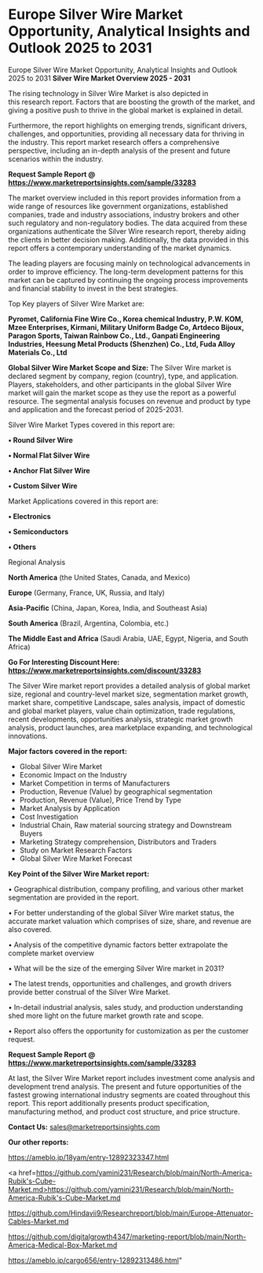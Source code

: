 # Europe Silver Wire Market Opportunity, Analytical Insights and Outlook 2025 to 2031
Europe Silver Wire Market Opportunity, Analytical Insights and Outlook 2025 to 2031
<Strong> Silver Wire Market Overview 2025 - 2031</strong>

The rising technology in Silver Wire Market is also depicted in this research report. Factors that are boosting the growth of the market, and giving a positive push to thrive in the global market is explained in detail.

Furthermore, the report highlights on emerging trends, significant drivers, challenges, and opportunities, providing all necessary data for thriving in the industry. This report market research offers a comprehensive perspective, including an in-depth analysis of the present and future scenarios within the industry.

<strong>Request Sample Report @ <a href=https://www.marketreportsinsights.com/sample/33283>https://www.marketreportsinsights.com/sample/33283</a></strong>

The market overview included in this report provides information from a wide range of resources like government organizations, established companies, trade and industry associations, industry brokers and other such regulatory and non-regulatory bodies. The data acquired from these organizations authenticate the Silver Wire research report, thereby aiding the clients in better decision making. Additionally, the data provided in this report offers a contemporary understanding of the market dynamics.

The leading players are focusing mainly on technological advancements in order to improve efficiency. The long-term development patterns for this market can be captured by continuing the ongoing process improvements and financial stability to invest in the best strategies.

Top Key players of Silver Wire Market are:

<strong>Pyromet, California Fine Wire Co., Korea chemical Industry, P.W. KOM, Mzee Enterprises, Kirmani, Military Uniform Badge Co, Artdeco Bijoux, Paragon Sports, Taiwan Rainbow Co., Ltd., Ganpati Engineering Industries, Heesung Metal Products (Shenzhen) Co., Ltd, Fuda Alloy Materials Co., Ltd</strong>

<strong><b>Global Silver Wire Market Scope and Size:</b></strong>
The Silver Wire market is declared segment by company, region (country), type, and application. Players, stakeholders, and other participants in the global Silver Wire market will gain the market scope as they use the report as a powerful resource. The segmental analysis focuses on revenue and product by type and application and the forecast period of 2025-2031.

Silver Wire Market Types covered in this report are:

<strong>•  Round Silver Wire

•  Normal Flat Silver Wire

•  Anchor Flat Silver Wire

•  Custom Silver Wire</strong>

Market Applications covered in this report are:

<strong>•  Electronics

•  Semiconductors

•  Others</strong> 

Regional Analysis

<strong>North America</strong> (the United States, Canada, and Mexico)

<strong>Europe</strong> (Germany, France, UK, Russia, and Italy)

<strong>Asia-Pacific</strong> (China, Japan, Korea, India, and Southeast Asia)

<strong>South America</strong> (Brazil, Argentina, Colombia, etc.)

<strong>The Middle East and Africa</strong> (Saudi Arabia, UAE, Egypt, Nigeria, and South Africa)

<strong>Go For Interesting Discount Here: <a href=https://www.marketreportsinsights.com/discount/33283>https://www.marketreportsinsights.com/discount/33283</a></strong>

The Silver Wire market report provides a detailed analysis of global market size, regional and country-level market size, segmentation market growth, market share, competitive Landscape, sales analysis, impact of domestic and global market players, value chain optimization, trade regulations, recent developments, opportunities analysis, strategic market growth analysis, product launches, area marketplace expanding, and technological innovations.

<strong><b>Major factors covered in the report:</b></strong>
<ul>
  <li>Global Silver Wire Market </li>
  <li>Economic Impact on the Industry</li>
  <li>Market Competition in terms of Manufacturers</li>
  <li>Production, Revenue (Value) by geographical segmentation</li>
  <li>Production, Revenue (Value), Price Trend by Type</li>
  <li>Market Analysis by Application</li>
  <li>Cost Investigation</li>
  <li>Industrial Chain, Raw material sourcing strategy and Downstream Buyers</li>
  <li>Marketing Strategy comprehension, Distributors and Traders</li>
  <li>Study on Market Research Factors</li>
  <li>Global Silver Wire Market Forecast</li>
</ul>

<strong><b>Key Point of the Silver Wire Market report:</b></strong>

• Geographical distribution, company profiling, and various other market segmentation are provided in the report.

• For better understanding of the global Silver Wire market status, the accurate market valuation which comprises of size, share, and revenue are also covered.

• Analysis of the competitive dynamic factors better extrapolate the complete market overview

• What will be the size of the emerging Silver Wire market in 2031?

• The latest trends, opportunities and challenges, and growth drivers provide better construal of the Silver Wire Market.

• In-detail industrial analysis, sales study, and production understanding shed more light on the future market growth rate and scope.

• Report also offers the opportunity for customization as per the customer request.

<strong>Request Sample Report @ <a href=https://www.marketreportsinsights.com/sample/33283>https://www.marketreportsinsights.com/sample/33283</a></strong>

At last, the Silver Wire Market report includes investment come analysis and development trend analysis. The present and future opportunities of the fastest growing international industry segments are coated throughout this report. This report additionally presents product specification, manufacturing method, and product cost structure, and price structure.

<strong>Contact Us:</strong>
sales@marketreportsinsights.com

<strong>Our other reports:</strong>

<a href=https://ameblo.jp/18yam/entry-12892323347.html>https://ameblo.jp/18yam/entry-12892323347.html</a>

<a href=https://github.com/yamini231/Research/blob/main/North-America-Rubik's-Cube-Market.md>https://github.com/yamini231/Research/blob/main/North-America-Rubik's-Cube-Market.md</a>

<a href=https://github.com/Hindavii9/Researchreport/blob/main/Europe-Attenuator-Cables-Market.md>https://github.com/Hindavii9/Researchreport/blob/main/Europe-Attenuator-Cables-Market.md</a>

<a href=https://github.com/digitalgrowth4347/marketing-report/blob/main/North-America-Medical-Box-Market.md>https://github.com/digitalgrowth4347/marketing-report/blob/main/North-America-Medical-Box-Market.md</a>

<a href=https://ameblo.jp/cargo656/entry-12892313486.html>https://ameblo.jp/cargo656/entry-12892313486.html</a>"
